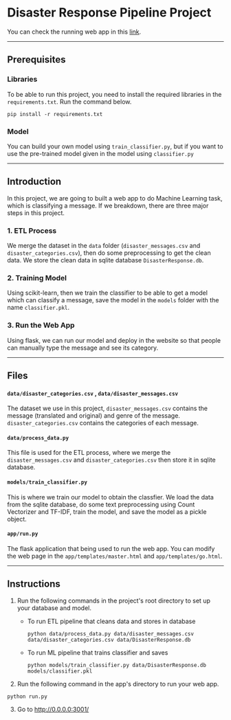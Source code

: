 # Disaster Response Pipeline Project

You can check the running web app in this [link](https://view6914b2f4-3001.udacity-student-workspaces.com/).

---

## Prerequisites
### Libraries
To be able to run this project, you need to install the required libraries in the `requirements.txt`. Run the command below.
```
pip install -r requirements.txt
```
### Model
You can build your own model using `train_classifier.py`, but if you want to use the pre-trained model given in the model using `classifier.py`

---

## Introduction
In this project, we are going to built a web app to do Machine Learning task, which is classifying a message. If we breakdown, there are three major steps in this project.

### 1. ETL Process
We merge the dataset in the `data` folder (`disaster_messages.csv` and `disaster_categories.csv`), then do some preprocessing to get the clean data. We store the clean data in sqlite database `DisasterResponse.db`.

### 2. Training Model
Using scikit-learn, then we train the classifier to be able to get a model which can classify a message, save the model in the `models` folder with the name `classifier.pkl`.

### 3. Run the Web App
Using flask, we can run our model and deploy in the website so that people can manually type the message and see its category. 

---

## Files

#### `data/disaster_categories.csv` , `data/disaster_messages.csv`

The dataset we use in this project, `disaster_messages.csv` contains the message (translated and original) and genre of the message. `disaster_categories.csv` contains the categories of each message.

#### `data/process_data.py`

This file is used for the ETL process, where we merge the `disaster_messages.csv` and `disaster_categories.csv` then store it in sqlite database.

#### `models/train_classifier.py`

This is where we train our model to obtain the classfier. We load the data from the sqlite database, do some text preprocessing using Count Vectorizer and TF-IDF, train the model, and save the model as a pickle object.

#### `app/run.py`

The flask application that being used to run the web app. You can modify the web page in the `app/templates/master.html` and `app/templates/go.html`.

---

## Instructions
1. Run the following commands in the project's root directory to set up your database and model.

    - To run ETL pipeline that cleans data and stores in database
        ```
        python data/process_data.py data/disaster_messages.csv data/disaster_categories.csv data/DisasterResponse.db
        ```
    - To run ML pipeline that trains classifier and saves
        ```
        python models/train_classifier.py data/DisasterResponse.db models/classifier.pkl
        ```

2. Run the following command in the app's directory to run your web app. 
```
python run.py
```

3. Go to http://0.0.0.0:3001/
